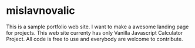 # mislavnovalic
This is a sample portfolio web site. I want to make a awesome landing page for projects.
This web site currenty has only Vanilla Javascript Calculator Project. All code is free to use and everybody are welcome to contribute.
